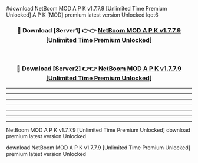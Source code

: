 #download NetBoom MOD A P K v1.7.7.9 [Unlimited Time Premium Unlocked]  A P K [MOD] premium latest version Unlocked lqet6 



<div align="center">
<h3>🔴 Download [Server1] 👉👉 <a href="https://apkdownload2.web.app/">NetBoom MOD A P K v1.7.7.9 [Unlimited Time Premium Unlocked] </a></h3><br>

<h3>🔴 Download [Server2] 👉👉 <a href="https://apkdownload2.web.app/">NetBoom MOD A P K v1.7.7.9 [Unlimited Time Premium Unlocked] </a></h3>
</div>





----------------------------------------------------------

----------------------------------------------------------

----------------------------------------------------------

----------------------------------------------------------

----------------------------------------------------------

----------------------------------------------------------

----------------------------------------------------------

NetBoom MOD A P K v1.7.7.9 [Unlimited Time Premium Unlocked]  download premium latest version Unlocked

download NetBoom MOD A P K v1.7.7.9 [Unlimited Time Premium Unlocked]  premium latest version Unlocked
